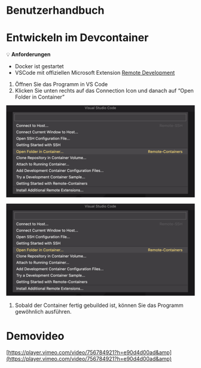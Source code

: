 # Benutzerhandbuch

# Entwickeln im Devcontainer

💡 **Anforderungen**
- Docker ist gestartet
- VSCode mit offiziellen Microsoft Extension [Remote Development](https://marketplace.visualstudio.com/items?itemName=ms-vscode-remote.vscode-remote-extensionpack)

1. Öffnen Sie das Programm in VS Code
2. Klicken Sie unten rechts auf das Connection Icon und danach auf “Open Folder in Container”

![Screenshot 2022-10-04 at 14.26.06.png](images/Screenshot_2022-10-04_at_14.55.29.png)

![Screenshot 2022-10-04 at 14.55.29.png](images/Screenshot_2022-10-04_at_14.55.29.png)

1. Sobald der Container fertig gebuilded ist, können Sie das Programm gewöhnlich ausführen.

# Demovideo

[https://player.vimeo.com/video/756784921?h=e90d4d00ad&amp](https://player.vimeo.com/video/756784921?h=e90d4d00ad&amp)
